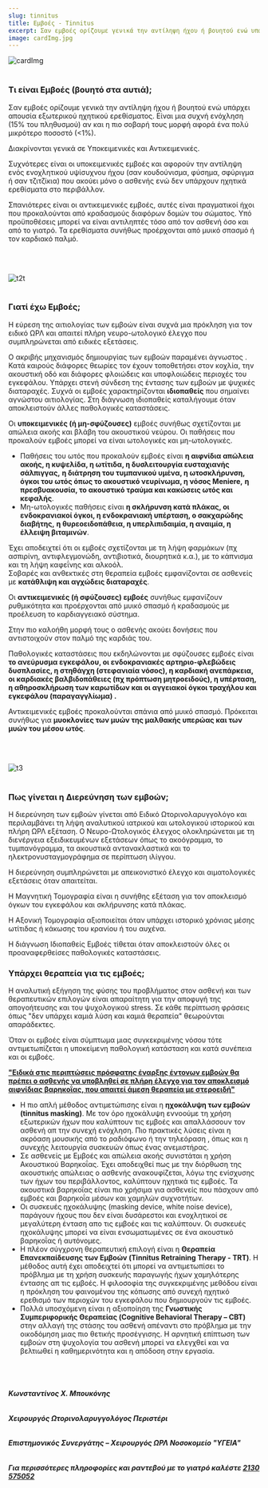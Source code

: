 ```yaml
---
slug: tinnitus
title: Εμβοές - Tinnitus
excerpt: Σαν εμβοές ορίζουμε γενικά την αντίληψη ήχου ή βουητού ενώ υπάρχει απουσία εξωτερικού ηχητικού ερεθίσματος.
image: cardImg.jpg
---
```


![cardImg](cardImg.jpg)
<br/>
<br/>

### **Τι είναι Εμβοές (βουητό στα αυτιά);**

Σαν εμβοές ορίζουμε γενικά την αντίληψη ήχου ή βουητού ενώ υπάρχει απουσία εξωτερικού ηχητικού ερεθίσματος. Είναι μια συχνή ενόχληση (15% του πληθυσμού) αν και η πιο σοβαρή τους μορφή αφορά ένα πολύ μικρότερο ποσοστό (<1%).

Διακρίνονται γενικά σε Υποκειμενικές και Αντικειμενικές.

Συχνότερες είναι οι υποκειμενικές εμβοές και αφορούν την αντίληψη ενός ενοχλητικού υψίσυχνου ήχου (σαν κουδούνισμα, φύσημα, σφύριγμα ή σαν τζιτζίκια) που ακούει μόνο ο ασθενής ενώ δεν υπάρχουν ηχητικά ερεθίσματα στο περιβάλλον.

Σπανιότερες είναι οι αντικειμενικές εμβοές, αυτές είναι πραγματικοί ήχοι που προκαλούνται από κραδασμούς διαφόρων δομών του σώματος. Υπό προϋποθέσεις μπορεί να είναι αντιληπτές τόσο από τον ασθενή όσο και από το γιατρό. Τα ερεθίσματα συνήθως προέρχονται από μυικό σπασμό ή τον καρδιακό παλμό.

<br/>
<br/>

![t2t](t2.jpg)
<br/>
<br/>

### **Γιατί έχω Εμβοές;**

Η εύρεση της αιτιολογίας των εμβοών είναι συχνά μια πρόκληση για τον ειδικό ΩΡΛ και απαιτεί πλήρη νευρο-ωτολογικό έλεγχο που συμπληρώνεται από ειδικές εξετάσεις.

Ο ακριβής μηχανισμός δημιουργίας των εμβοών παραμένει άγνωστος . Κατά καιρούς διάφορες θεωρίες τον έχουν τοποθετήσει στον κοχλία, την ακουστική οδό και διάφορες φλοιώδεις και υποφλοιώδεις περιοχές του εγκεφάλου. Υπάρχει στενή σύνδεση της έντασης των εμβοών με ψυχικές διαταραχές. Συχνά οι εμβοές χαρακτηρίζονται **ιδιοπαθείς** που σημαίνει αγνώστου αιτιολογίας. Στη διάγνωση ιδιοπαθείς καταλήγουμε όταν αποκλειστούν άλλες παθολογικές καταστάσεις.

Οι **υποκειμενικές (ή μη-σφύζουσες)** εμβοές συνήθως σχετίζονται με απώλεια ακοής και βλάβη του ακουστικού νεύρου. Οι παθήσεις που προκαλούν εμβοές μπορεί να είναι ωτολογικές και μη-ωτολογικές.

- Παθήσεις του ωτός που προκαλούν εμβοές είναι **η αιφνίδια απώλεια ακοής, η κυψελίδα, η ωτίτιδα, η δυσλειτουργία ευσταχιανής σάλπιγγας,**
  **η διάτρηση του τυμπανικού υμένα, η ωτοσκλήρυνση, όγκοι του ωτός όπως το ακουστικό νευρίνωμα, η νόσος Meniere,**
  **η πρεσβυακουσία, το ακουστικό τραύμα και κακώσεις ωτός και κεφαλής**.
- Μη-ωτολογικές παθήσεις είναι **η σκλήρυνση κατά πλάκας, οι ενδοκρανιακοί όγκοι, η ενδοκρανιακή υπέρταση, ο σακχαρώδης διαβήτης,**
  **η θυρεοειδοπάθεια, η υπερλιπιδαιμία, η αναιμία, η έλλειψη βιταμινών**.

Έχει αποδειχτεί ότι οι εμβοές σχετίζονται με τη λήψη φαρμάκων (πχ ασπιρίνη, αντιφλεγμονώδη, αντιβιοτικά, διουρητικά κ.α.), με το κάπνισμα και τη λήψη καφεΐνης και αλκοόλ.  
Σοβαρές και ανθεκτικές στη θεραπεία εμβοές εμφανίζονται σε ασθενείς με **κατάθλιψη και αγχώδεις διαταραχές**.

Οι **αντικειμενικές (ή σφύζουσες) εμβοές** συνήθως εμφανίζουν ρυθμικότητα και προέρχονται από μυικό σπασμό ή κραδασμούς με προέλευση το καρδιαγγειακό σύστημα.

Στην πιο καλοήθη μορφή τους ο ασθενής ακούει δονήσεις που αντιστοιχούν στον παλμό της καρδιάς του.

Παθολογικές καταστάσεις που εκδηλώνονται με σφύζουσες εμβοές είναι **το ανεύρυσμα εγκεφάλου, οι ενδοκρανιακές αρτηριο-φλεβώδεις δυσπλασίες, η στηθάγχη (στεφανιαία νόσος), η καρδιακή ανεπάρκεια, οι καρδιακές βαλβιδοπάθειες (πχ πρόπτωση μητροειδούς), η υπέρταση, η αθηροσκλήρωση των καρωτίδων και οι αγγειακοί όγκοι τραχήλου και εγκεφάλου (παραγαγγλίωμα) .**

Αντικειμενικές εμβοές προκαλούνται σπάνια από μυικό σπασμό. Πρόκειται συνήθως για **μυοκλονίες των μυών της μαλθακής υπερώας και των μυών του μέσου ωτός**.

<br/>
<br/>

![t3](t3.jpg)
<br/>
<br/>

### **Πως γίνεται η Διερεύνηση των εμβοών;**

Η διερεύνηση των εμβοών γίνεται από Ειδικό Ωτορινολαρυγγολόγο και περιλαμβάνει τη λήψη αναλυτικού ιατρικού και ωτολογικού ιστορικού και πλήρη ΩΡΛ εξέταση. Ο Νευρο-Ωτολογικός έλεγχος ολοκληρώνεται με τη διενέργεια εξειδικευμένων εξετάσεων όπως το ακοόγραμμα, το τυμπανόγραμμα, τα ακουστικά αντανακλαστικά και το ηλεκτρονυσταγμογράφημα σε περίπτωση ιλίγγου.

Η διερεύνηση συμπληρώνεται με απεικονιστικό έλεγχο και αιματολογικές εξετάσεις όταν απαιτείται.

Η Μαγνητική Τομογραφία είναι η συνήθης εξέταση για τον αποκλεισμό όγκων του εγκεφάλου και σκλήρυνσης κατά πλάκας.

Η Αξονική Τομογραφία αξιοποιείται όταν υπάρχει ιστορικό χρόνιας μέσης ωτίτιδας ή κάκωσης του κρανίου ή του αυχένα.

Η διάγνωση Ιδιοπαθείς Εμβοές τίθεται όταν αποκλειστούν όλες οι προαναφερθείσες παθολογικές καταστάσεις.

### **Υπάρχει θεραπεία για τις εμβοές;**

Η αναλυτική εξήγηση της φύσης του προβλήματος στον ασθενή και των θεραπευτικών επιλογών είναι απαραίτητη για την αποφυγή της απογοήτευσης και του ψυχολογικού stress.
Σε κάθε περίπτωση φράσεις όπως "δεν υπάρχει καμιά λύση και καμιά θεραπεία" θεωρούνται απαράδεκτες.

Όταν οι εμβοές είναι σύμπτωμα μιας συγκεκριμένης νόσου τότε αντιμετωπίζεται η υποκείμενη παθολογική κατάσταση και κατά συνέπεια και οι εμβοές.

**<u>"Ειδικά στις περιπτώσεις πρόσφατης έναρξης έντονων εμβοών θα πρέπει ο ασθενής να υποβληθεί σε πλήρη έλεγχο για τον αποκλεισμό αιφνίδιας βαρηκοΐας, που απαιτεί άμεση θεραπεία με στεροειδή"</u>**

- Η πιο απλή μέθοδος αντιμετώπισης είναι η **ηχοκάλυψη των εμβοών (tinnitus masking)**. Με τον όρο ηχοκάλυψη εννοούμε τη χρήση εξωτερικών ήχων που καλύπτουν τις εμβοές και απαλλάσσουν τον ασθενή απ την συνεχή ενόχληση. Πιο πρακτικές λύσεις είναι η ακρόαση μουσικής από το ραδιόφωνο ή την τηλεόραση , όπως και η συνεχής λειτουργία συσκευών όπως ένας ανεμιστήρας.
- Σε ασθενείς με Εμβοές και απώλεια ακοής συνιστάται η χρήση Ακουστικού Βαρηκοΐας. Έχει αποδειχθεί πως με την διόρθωση της ακουστικής απώλειας ο ασθενής ανακουφίζεται, λόγω της ενίσχυσης των ήχων του περιβάλλοντος, καλύπτουν ηχητικά τις εμβοές. Τα ακουστικά βαρηκοΐας είναι πιο χρήσιμα για ασθενείς που πάσχουν από εμβοές και βαρηκοΐα μέσων και χαμηλών συχνοτήτων.
- Οι συσκευές ηχοκάλυψης (masking device, white noise device), παράγουν ήχους που δεν είναι δυσάρεστοι και ενοχλητικοί σε μεγαλύτερη ένταση απo τις εμβοές και τις καλύπτουν. Οι συσκευές ηχοκάλυψης μπορεί να είναι ενσωματωμένες σε ένα ακουστικό βαρηκοΐας ή αυτόνομες.
- Η πλέον σύγχρονη θεραπευτική επιλογή είναι η **Θεραπεία Επανεκπαίδευσης των Εμβοών (Tinnitus Retraining Therapy - TRT)**. Η μέθοδος αυτή έχει αποδειχτεί ότι μπορεί να αντιμετωπίσει το πρόβλημα με τη χρήση συσκευής παραγωγής ήχων χαμηλότερης έντασης απ τις εμβοές. Η φιλοσοφία της συγκεκριμένης μεθόδου είναι η πρόκληση του φαινομένου της κόπωσης από συνεχή ηχητικό ερεθισμό των περιοχών του εγκεφάλου που δημιουργούν τις εμβοές.
- Πολλά υποσχόμενη είναι η αξιοποίηση της **Γνωστικής Συμπεριφορικής Θεραπείας (Cognitive Behavioral Therapy – CBT)** στην αλλαγή της στάσης του ασθενή απέναντι στο πρόβλημα με την οικοδόμηση μιας πιο θετικής προσέγγισης. Η αρνητική επίπτωση των εμβοών στη ψυχολογία του ασθενή μπορεί να ελεγχθεί και να βελτιωθεί η καθημερινότητα και η απόδοση στην εργασία.

<br/>
<br/>

###### **Κωνσταντίνος Χ. Μπουκόνης**

###### **Χειρουργός Ωτορινολαρυγγολόγος Περιστέρι**

###### **Επιστημονικός Συνεργάτης – Χειρουργός ΩΡΛ Νοσοκομείο "ΥΓΕΙΑ"**

###### **_Για περισσότερες πληροφορίες και ραντεβού με το γιατρό καλέστε [2130 575052](tel:2130575052 '2130 575052')_**
